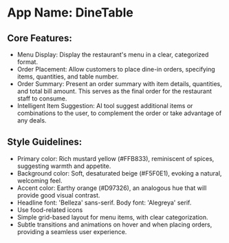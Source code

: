 # **App Name**: DineTable

## Core Features:

- Menu Display: Display the restaurant's menu in a clear, categorized format.
- Order Placement: Allow customers to place dine-in orders, specifying items, quantities, and table number.
- Order Summary: Present an order summary with item details, quantities, and total bill amount. This serves as the final order for the restaurant staff to consume.
- Intelligent Item Suggestion: AI tool suggest additional items or combinations to the user, to complement the order or take advantage of any deals.

## Style Guidelines:

- Primary color: Rich mustard yellow (#FFB833), reminiscent of spices, suggesting warmth and appetite.
- Background color: Soft, desaturated beige (#F5F0E1), evoking a natural, welcoming feel.
- Accent color: Earthy orange (#D97326), an analogous hue that will provide good visual contrast.
- Headline font: 'Belleza' sans-serif. Body font: 'Alegreya' serif.
- Use food-related icons
- Simple grid-based layout for menu items, with clear categorization.
- Subtle transitions and animations on hover and when placing orders, providing a seamless user experience.